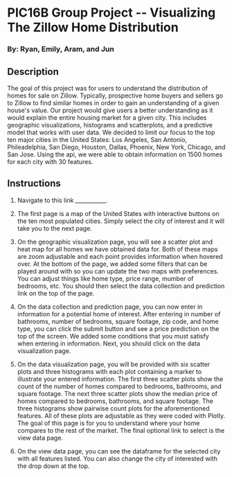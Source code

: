 # PIC16B Group Project -- Visualizing The Zillow Home Distribution
### By: Ryan, Emily, Aram, and Jun


## Description
The goal of this project was for users to understand the distribution of homes for sale on Zillow. Typically, prospective home buyers and sellers go to Zillow to find similar homes in order to gain an understanding of a given house's value. Our project would give users a better understanding as it would explain the entire housing market for a given city. This includes geographic visualizations, histograms and scatterplots, and a predictive model that works with user data. We decided to limit our focus to the top ten major cities in the United States: Los Angeles, San Antonio, Phileadelphia, San Diego, Houston, Dallas, Phoenix, New York, Chicago, and San Jose. Using the api, we were able to obtain information on 1500 homes for each city with 30 features.  

## Instructions
1) Navigate to this link ___________. 

2) The first page is a map of the United States with interactive buttons on the ten most populated cities. Simply select the city of interest and it will take you to the next page. 

3) On the geographic visualization page, you will see a scatter plot and heat map for all homes we have obtained data for. Both of these maps are zoom adjustable and each point provides information when hovered over. At the bottom of the page, we added some filters that can be played around with so you can update the two maps with preferences. You can adjust things like home type, price range, mumber of bedrooms, etc. You should then select the data collection and prediction link on the top of the page. 

4) On the data collection and prediction page, you can now enter in information for a potential home of interest. After entering in number of bathrooms, number of bedrooms, square footage, zip code, and home type, you can click the submit button and see a price prediction on the top of the screen. We added some conditions that you must satisfy when entering in information. Next, you should click on the data visualization page.

5) On the data visualization page, you will be provided with six scatter plots and three histograms with each plot containing a marker to illustrate your entered information. The first three scatter plots show the count of the number of homes compared to bedrooms, bathrooms, and square footage. The next three scatter plots show the median price of homes compared to bedrooms, bathrooms, and square footage. The three histograms show pairwise count plots for the aforementioned features. All of these plots are adjustable as they were coded with Plotly. The goal of this page is for you to understand where your home compares to the rest of the market. The final optional link to select is the view data page. 

6) On the view data page, you can see the dataframe for the selected city with all features listed. You can also change the city of interested with the drop down at the top. 


